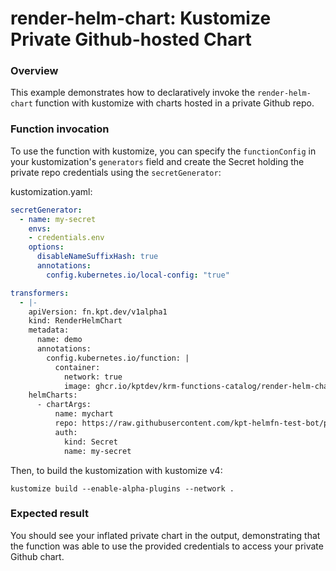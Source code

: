 # render-helm-chart: Kustomize Private Github-hosted Chart

### Overview

This example demonstrates how to declaratively invoke the `render-helm-chart`
function with kustomize with charts hosted in a private Github repo.

### Function invocation

To use the function with kustomize, you can specify the `functionConfig`
in your kustomization's `generators` field and create the Secret holding
the private repo credentials using the `secretGenerator`:

kustomization.yaml:
```yaml
secretGenerator:
  - name: my-secret
    envs:
    - credentials.env
    options:
      disableNameSuffixHash: true
      annotations:
        config.kubernetes.io/local-config: "true"

transformers:
  - |-
    apiVersion: fn.kpt.dev/v1alpha1
    kind: RenderHelmChart
    metadata:
      name: demo
      annotations:
        config.kubernetes.io/function: |
          container:
            network: true
            image: ghcr.io/kptdev/krm-functions-catalog/render-helm-chart:unstable
    helmCharts:
      - chartArgs:
          name: mychart
          repo: https://raw.githubusercontent.com/kpt-helmfn-test-bot/private-helm-repo/main # change this to point to your private chart
          auth:
            kind: Secret
            name: my-secret
```

Then, to build the kustomization with kustomize v4:

```shell
kustomize build --enable-alpha-plugins --network .
```

### Expected result

You should see your inflated private chart in the output, demonstrating that the function was able to
use the provided credentials to access your private Github chart.
